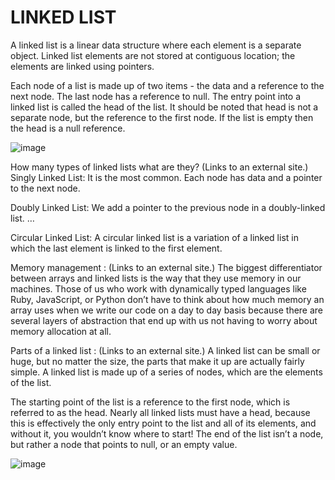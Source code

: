 # LINKED LIST

A linked list is a linear data structure where each element is a separate object.
Linked list elements are not stored at contiguous location; the elements are linked using pointers.

Each node of a list is made up of two items - the data and a reference to the next node. The last node has a reference to null. The entry point into a linked list is called the head of the list. It should be noted that head is not a separate node, but the reference to the first node. If the list is empty then the head is a null reference.

![image](https://s3-us-west-2.amazonaws.com/ib-assessment-tests/problem_images/singly-ll.png)

How many types of linked lists what are they? (Links to an external site.)
Singly Linked List: It is the most common. Each node has data and a pointer to the next node.

Doubly Linked List: We add a pointer to the previous node in a doubly-linked list. …

Circular Linked List: A circular linked list is a variation of a linked list in which the last element is linked to the first element.

Memory management : (Links to an external site.)
The biggest differentiator between arrays and linked lists is the way that they use memory in our machines. Those of us who work with dynamically typed languages like Ruby, JavaScript, or Python don’t have to think about how much memory an array uses when we write our code on a day to day basis because there are several layers of abstraction that end up with us not having to worry about memory allocation at all.

Parts of a linked list : (Links to an external site.)
A linked list can be small or huge, but no matter the size, the parts that make it up are actually fairly simple. A linked list is made up of a series of nodes, which are the elements of the list.

The starting point of the list is a reference to the first node, which is referred to as the head. Nearly all linked lists must have a head, because this is effectively the only entry point to the list and all of its elements, and without it, you wouldn’t know where to start! The end of the list isn’t a node, but rather a node that points to null, or an empty value.


![image](https://mamoun-kamal-alshisani.github.io/401-reading-notes/parts%20of%20linked%20list.jpeg)